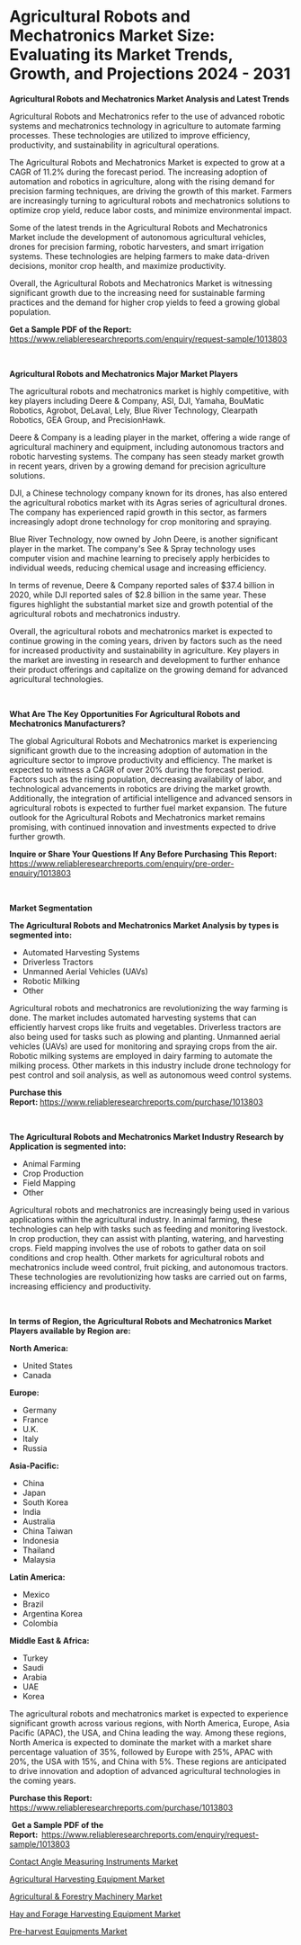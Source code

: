 <p><h1>Agricultural Robots and Mechatronics Market Size: Evaluating its Market Trends, Growth, and Projections 2024 - 2031</h1></p><p><strong>Agricultural Robots and Mechatronics Market Analysis and Latest Trends</strong></p>
<p><p>Agricultural Robots and Mechatronics refer to the use of advanced robotic systems and mechatronics technology in agriculture to automate farming processes. These technologies are utilized to improve efficiency, productivity, and sustainability in agricultural operations.</p><p>The Agricultural Robots and Mechatronics Market is expected to grow at a CAGR of 11.2% during the forecast period. The increasing adoption of automation and robotics in agriculture, along with the rising demand for precision farming techniques, are driving the growth of this market. Farmers are increasingly turning to agricultural robots and mechatronics solutions to optimize crop yield, reduce labor costs, and minimize environmental impact.</p><p>Some of the latest trends in the Agricultural Robots and Mechatronics Market include the development of autonomous agricultural vehicles, drones for precision farming, robotic harvesters, and smart irrigation systems. These technologies are helping farmers to make data-driven decisions, monitor crop health, and maximize productivity.</p><p>Overall, the Agricultural Robots and Mechatronics Market is witnessing significant growth due to the increasing need for sustainable farming practices and the demand for higher crop yields to feed a growing global population.</p></p>
<p><strong>Get a Sample PDF of the Report:&nbsp;</strong> <a href="https://www.reliableresearchreports.com/enquiry/request-sample/1013803">https://www.reliableresearchreports.com/enquiry/request-sample/1013803</a></p>
<p>&nbsp;</p>
<p><strong>Agricultural Robots and Mechatronics Major Market Players</strong></p>
<p><p>The agricultural robots and mechatronics market is highly competitive, with key players including Deere & Company, ASI, DJI, Yamaha, BouMatic Robotics, Agrobot, DeLaval, Lely, Blue River Technology, Clearpath Robotics, GEA Group, and PrecisionHawk.</p><p>Deere & Company is a leading player in the market, offering a wide range of agricultural machinery and equipment, including autonomous tractors and robotic harvesting systems. The company has seen steady market growth in recent years, driven by a growing demand for precision agriculture solutions.</p><p>DJI, a Chinese technology company known for its drones, has also entered the agricultural robotics market with its Agras series of agricultural drones. The company has experienced rapid growth in this sector, as farmers increasingly adopt drone technology for crop monitoring and spraying.</p><p>Blue River Technology, now owned by John Deere, is another significant player in the market. The company's See & Spray technology uses computer vision and machine learning to precisely apply herbicides to individual weeds, reducing chemical usage and increasing efficiency.</p><p>In terms of revenue, Deere & Company reported sales of $37.4 billion in 2020, while DJI reported sales of $2.8 billion in the same year. These figures highlight the substantial market size and growth potential of the agricultural robots and mechatronics industry.</p><p>Overall, the agricultural robots and mechatronics market is expected to continue growing in the coming years, driven by factors such as the need for increased productivity and sustainability in agriculture. Key players in the market are investing in research and development to further enhance their product offerings and capitalize on the growing demand for advanced agricultural technologies.</p></p>
<p>&nbsp;</p>
<p><strong>What Are The Key Opportunities For Agricultural Robots and Mechatronics Manufacturers?</strong></p>
<p><p>The global Agricultural Robots and Mechatronics market is experiencing significant growth due to the increasing adoption of automation in the agriculture sector to improve productivity and efficiency. The market is expected to witness a CAGR of over 20% during the forecast period. Factors such as the rising population, decreasing availability of labor, and technological advancements in robotics are driving the market growth. Additionally, the integration of artificial intelligence and advanced sensors in agricultural robots is expected to further fuel market expansion. The future outlook for the Agricultural Robots and Mechatronics market remains promising, with continued innovation and investments expected to drive further growth.</p></p>
<p><strong>Inquire or Share Your Questions If Any Before Purchasing This Report:</strong> <a href="https://www.reliableresearchreports.com/enquiry/pre-order-enquiry/1013803">https://www.reliableresearchreports.com/enquiry/pre-order-enquiry/1013803</a></p>
<p>&nbsp;</p>
<p><strong>Market Segmentation</strong></p>
<p><strong>The Agricultural Robots and Mechatronics Market Analysis by types is segmented into:</strong></p>
<p><ul><li>Automated Harvesting Systems</li><li>Driverless Tractors</li><li>Unmanned Aerial Vehicles (UAVs)</li><li>Robotic Milking</li><li>Other</li></ul></p>
<p><p>Agricultural robots and mechatronics are revolutionizing the way farming is done. The market includes automated harvesting systems that can efficiently harvest crops like fruits and vegetables. Driverless tractors are also being used for tasks such as plowing and planting. Unmanned aerial vehicles (UAVs) are used for monitoring and spraying crops from the air. Robotic milking systems are employed in dairy farming to automate the milking process. Other markets in this industry include drone technology for pest control and soil analysis, as well as autonomous weed control systems.</p></p>
<p><strong>Purchase this Report:&nbsp;</strong><a href="https://www.reliableresearchreports.com/purchase/1013803">https://www.reliableresearchreports.com/purchase/1013803</a></p>
<p>&nbsp;</p>
<p><strong>The Agricultural Robots and Mechatronics Market Industry Research by Application is segmented into:</strong></p>
<p><ul><li>Animal Farming</li><li>Crop Production</li><li>Field Mapping</li><li>Other</li></ul></p>
<p><p>Agricultural robots and mechatronics are increasingly being used in various applications within the agricultural industry. In animal farming, these technologies can help with tasks such as feeding and monitoring livestock. In crop production, they can assist with planting, watering, and harvesting crops. Field mapping involves the use of robots to gather data on soil conditions and crop health. Other markets for agricultural robots and mechatronics include weed control, fruit picking, and autonomous tractors. These technologies are revolutionizing how tasks are carried out on farms, increasing efficiency and productivity.</p></p>
<p>&nbsp;</p>
<p><strong>In terms of Region, the Agricultural Robots and Mechatronics Market Players available by Region are:</strong></p>
<p>
    <p> <strong> North America: </strong>
        <ul>
            <li>United States</li>
            <li>Canada</li>
        </ul>
        </p> 
    <p> <strong> Europe: </strong>
        <ul>
            <li>Germany</li>
            <li>France</li>
            <li>U.K.</li>
            <li>Italy</li>
            <li>Russia</li>
        </ul>
        </p> 
    <p> <strong> Asia-Pacific: </strong>
        <ul>
            <li>China</li>
            <li>Japan</li>
            <li>South Korea</li>
            <li>India</li>
            <li>Australia</li>
            <li>China Taiwan</li>
            <li>Indonesia</li>
            <li>Thailand</li>
            <li>Malaysia</li>
        </ul>
        </p> 
    <p> <strong> Latin America: </strong>
        <ul>
            <li>Mexico</li>
            <li>Brazil</li>
            <li>Argentina Korea</li>
            <li>Colombia</li>
        </ul>
        </p> 
    <p> <strong> Middle East & Africa: </strong>
        <ul>
            <li>Turkey</li>
            <li>Saudi</li>
            <li>Arabia</li>
            <li>UAE</li>
            <li>Korea</li>
        </ul>
    </p>
    </p>
<p><p>The agricultural robots and mechatronics market is expected to experience significant growth across various regions, with North America, Europe, Asia Pacific (APAC), the USA, and China leading the way. Among these regions, North America is expected to dominate the market with a market share percentage valuation of 35%, followed by Europe with 25%, APAC with 20%, the USA with 15%, and China with 5%. These regions are anticipated to drive innovation and adoption of advanced agricultural technologies in the coming years.</p></p>
<p><strong>Purchase this Report: </strong><a href="https://www.reliableresearchreports.com/purchase/1013803">https://www.reliableresearchreports.com/purchase/1013803</a></p>
<p>&nbsp;<strong>Get a Sample PDF of the Report:&nbsp;&nbsp;</strong><a href="https://www.reliableresearchreports.com/enquiry/request-sample/1013803">https://www.reliableresearchreports.com/enquiry/request-sample/1013803</a></p>
<p><strong></strong></p>
<p><p><a href="https://issuu.com/reportprime-2/docs/contact-angle-measuring-instruments-market-size-20">Contact Angle Measuring Instruments Market</a></p><p><a href="https://github.com/bentleemidoriestelle7o/Market-Research-Report-List-1/blob/main/agricultural-harvesting-equipment-market.md">Agricultural Harvesting Equipment Market</a></p><p><a href="https://github.com/guneycigdem35/Market-Research-Report-List-2/blob/main/agricultural-forestry-machinery-market.md">Agricultural & Forestry Machinery Market</a></p><p><a href="https://github.com/Paul14Anderson63/Market-Research-Report-List-2/blob/main/hay-and-forage-harvesting-equipment-market.md">Hay and Forage Harvesting Equipment Market</a></p><p><a href="https://github.com/biheemgalvinlouises6hokrh3h/Market-Research-Report-List-1/blob/main/pre-harvest-equipments-market.md">Pre-harvest Equipments Market</a></p></p>